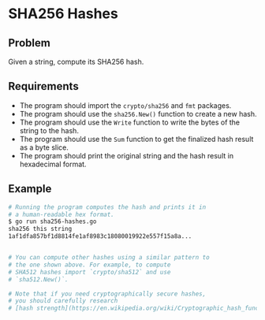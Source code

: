 # SHA256 Hashes

## Problem

Given a string, compute its SHA256 hash.

## Requirements

- The program should import the `crypto/sha256` and `fmt` packages.
- The program should use the `sha256.New()` function to create a new hash.
- The program should use the `Write` function to write the bytes of the string to the hash.
- The program should use the `Sum` function to get the finalized hash result as a byte slice.
- The program should print the original string and the hash result in hexadecimal format.

## Example

```sh
# Running the program computes the hash and prints it in
# a human-readable hex format.
$ go run sha256-hashes.go
sha256 this string
1af1dfa857bf1d8814fe1af8983c18080019922e557f15a8a...


# You can compute other hashes using a similar pattern to
# the one shown above. For example, to compute
# SHA512 hashes import `crypto/sha512` and use
# `sha512.New()`.

# Note that if you need cryptographically secure hashes,
# you should carefully research
# [hash strength](https://en.wikipedia.org/wiki/Cryptographic_hash_function)!

```